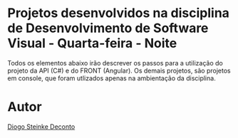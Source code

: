 # Projetos desenvolvidos na disciplina de Desenvolvimento de Software Visual - Quarta-feira - Noite

Todos os elementos abaixo irão descrever os passos para a utilização do projeto da API (C#) e do FRONT (Angular). Os demais projetos, são projetos em console, que foram utlizados apenas na ambientação da disciplina.

# Autor
[Diogo Steinke Deconto](https://www.linkedin.com/in/diogodeconto)